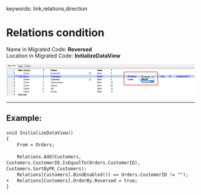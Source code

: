 ﻿keywords: link,relations,direction
# Relations condition

Name in Migrated Code: **Reversed**   
Location in Migrated Code: **InitializeDataView**  

![](relationDirective.png)

****
## Example:
```csdiff 
void InitializeDataView()
{
    From = Orders;
            
    Relations.Add(Customers, Customers.CustomerID.IsEqualTo(Orders.CustomerID), Customers.SortByPK_Customers);
    Relations[Customers].BindEnabled(() => Orders.CustomerID != "");
+   Relations[Customers].OrderBy.Reversed = true;
}
```




